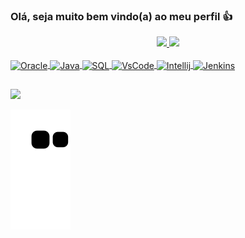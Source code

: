 ### Olá, seja muito bem vindo(a) ao meu perfil 👍
<div align="center">
  <a href="https://github.com/dcezarino">
  <img height="180em" src="https://github-readme-stats.vercel.app/api?username=dcezarino&show_icons=true&theme=dark&include_all_commits=true&count_private=true"/>
  <img height="180em" src="https://github-readme-stats.vercel.app/api/top-langs/?username=dcezarino&layout=compact&langs_count=7&theme=dark"/>
</div>
<div style="display: inline_block"><br>
  <img align="center" alt="Oracle" height="60" width="60" src="https://cdn.jsdelivr.net/gh/devicons/devicon/icons/oracle/oracle-original.svg">
  <img align="center" alt="Java" height="60" width="60" src="https://cdn.jsdelivr.net/gh/devicons/devicon/icons/java/java-original-wordmark.svg">  
  <img align="center" alt="SQL" height="60" width="60" src="https://cdn.jsdelivr.net/gh/devicons/devicon/icons/microsoftsqlserver/microsoftsqlserver-plain-wordmark.svg">  
  <img align="center" alt="VsCode" height="60" width="60" src="https://cdn.jsdelivr.net/gh/devicons/devicon/icons/vscode/vscode-original-wordmark.svg">  
  <img align="center" alt="Intellij" height="60" width="60" src="https://cdn.jsdelivr.net/gh/devicons/devicon/icons/intellij/intellij-original.svg">  
  <img align="center" alt="Jenkins" height="60" width="60" src="https://cdn.jsdelivr.net/gh/devicons/devicon/icons/jenkins/jenkins-original.svg">  
  
  ##
 
<div> 
  <a href="https://www.linkedin.com/in/diegocezarino/" target="_blank"><img src="https://img.shields.io/badge/-LinkedIn-%230077B5?style=for-the-badge&logo=linkedin&logoColor=white" target="_blank"></a> 
 
  ![Snake animation](https://github.com/rafaballerini/rafaballerini/blob/output/github-contribution-grid-snake.svg)
 
</div>

<!--
- 👯 I’m looking to collaborate on ...
- 🤔 I’m looking for help with ...
- 💬 Ask me about ...
- 📫 How to reach me: ...
- 😄 Pronouns: ...
- ⚡ Fun fact: ...
-->

